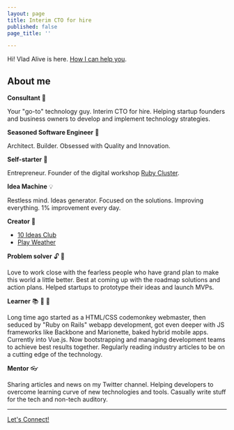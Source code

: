 ```yaml
---
layout: page
title: Interim CTO for hire
published: false
page_title: ''

---
```

Hi! Vlad Alive is here. [How I can help you](/services).

## About me

**Consultant** 💼

Your "go-to" technology guy. Interim CTO for hire. Helping startup founders and business owners to develop and implement technology strategies.

**Seasoned Software Engineer** 👷

Architect. Builder. Obsessed with Quality and Innovation.

**Self-starter** 🚀

Entrepreneur. Founder of the digital workshop [Ruby Cluster](http://rubycluster.com).

**Idea Machine** 💡

Restless mind. Ideas generator. Focused on the solutions. Improving everything. 1% improvement every day.

**Creator** 🍼

* [10 Ideas Club](https://10ideas.club)
* [Play Weather](http://playweather.info)

**Problem solver** 🔓 🔑


Love to work close with the fearless people who have grand plan to make this world a little better. Best at coming up with the roadmap solutions and action plans. Helped startups to prototype their ideas and launch MVPs.

**Learner** 📚 📰 🔬

Long time ago started as a HTML/CSS codemonkey webmaster, then seduced by "Ruby on Rails" webapp development, got even deeper with JS frameworks like Backbone and Marionette, baked hybrid mobile apps. Currently into Vue.js. Now bootstrapping and managing development teams to achieve best results together. Regularly reading industry articles to be on a cutting edge of the technology.

**Mentor** 👓

Sharing articles and news on my Twitter channel. Helping developers to overcome learning curve of new technologies and tools. Casually write stuff for the tech and non-tech auditory.

---

[Let's Connect!](/contact)